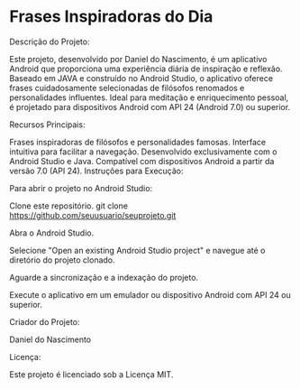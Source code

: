# Frases Inspiradoras do Dia

Descrição do Projeto:

Este projeto, desenvolvido por Daniel do Nascimento, é um aplicativo Android que proporciona uma experiência diária de inspiração e reflexão. 
Baseado em JAVA e construído no Android Studio, o aplicativo oferece frases cuidadosamente selecionadas de filósofos renomados e personalidades influentes. 
Ideal para meditação e enriquecimento pessoal, é projetado para dispositivos Android com API 24 (Android 7.0) ou superior.

Recursos Principais:

Frases inspiradoras de filósofos e personalidades famosas.
Interface intuitiva para facilitar a navegação.
Desenvolvido exclusivamente com o Android Studio e Java.
Compatível com dispositivos Android a partir da versão 7.0 (API 24).
Instruções para Execução:

Para abrir o projeto no Android Studio:

Clone este repositório.
git clone https://github.com/seuusuario/seuprojeto.git

Abra o Android Studio.

Selecione "Open an existing Android Studio project" e navegue até o diretório do projeto clonado.

Aguarde a sincronização e a indexação do projeto.

Execute o aplicativo em um emulador ou dispositivo Android com API 24 ou superior.

Criador do Projeto:

Daniel do Nascimento

Licença:

Este projeto é licenciado sob a Licença MIT.
